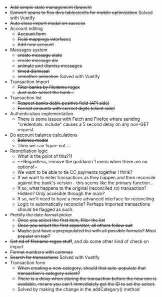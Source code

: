 - ~~Add simple state management (branch)~~
- ~~Convert spans to ~~flex divs~~ tables/cells for mobile optimization~~ Solved with Vuetify
- ~~Auto close import modal on success~~
- Account editing
    - ~~Account form~~
    - ~~Field mappings interface~~s
    - ~~Add new account~~
- Messages system
    - ~~create message state~~
    - ~~create message div~~
    - ~~animate and dismiss messages~~
    - ~~timed dismissal~~
    - ~~smoother animation~~ Solved with Vuetify
- Transaction Import
    - ~~Filter banks by filename regex~~
    - ~~Just auto-select the bank...~~
- Transaction list
    - ~~Respect banks debit_positive field (API side)~~
    - ~~Format amounts with correct digits (client side)~~
- Authentication implementation
    - There is some issues with Fetch and Firefox where sending "credentials: include" causes a 5 second delay on any non-GET request.
- Do account balance calculations
    - ~~Balance modal~~
    - Then we can figure out....
- Reonciliation logic
    - What is the point of this?11
    - ~~Regardless, remove the goddamn 1 menu when there are no options!~
    - We want to be able to tie CC payments together I think? 
    - If we want to enter transactions as they happen and then reconcile against the bank's version - this seems like the primary function...
    - If so, what happens to the original (reconciled_to) transaction? Hidden? Only accesible through the main?
    - If so, we'll need to have a more advanced interface for reconciling
    - Logic to automatically reconcile? Perhaps imported transactions should be flagged as such.
- ~~Prettify the date format picker~~
    - ~~Once you select the first item, filter the list~~
    - ~~Once you select the first seperator, all others follow suit~~
    - ~~Maybe just have a prepopulated list with all possible formats? Most popular on top?~~
- ~~Get rid of filename regex stuff~~, and do some other kind of check on import
- ~~Format numbers with commas~~
- ~~Search for transactions~~ Solved with Vuetify
- Transaction form
    - ~~When creating a new category, should that auto-populate that transaction's category select?~~
    - ~~There is a delay when storing the transaction before the new one is available, means you can't immediately get the ID to set the select.~~
    - Solved by making the change in the addCategory() method


